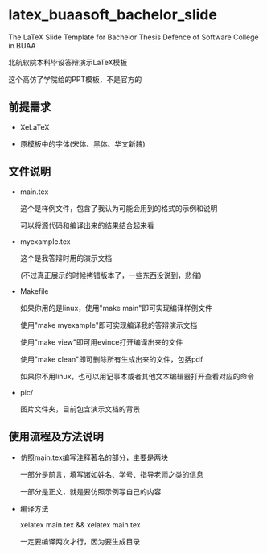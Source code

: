 # latex_buaasoft_bachelor_slide

The LaTeX Slide Template for Bachelor Thesis Defence of Software College in BUAA

北航软院本科毕设答辩演示LaTeX模板

这个高仿了学院给的PPT模板，不是官方的

## 前提需求

- XeLaTeX

- 原模板中的字体(宋体、黑体、华文新魏)

## 文件说明

- main.tex

  这个是样例文件，包含了我认为可能会用到的格式的示例和说明

  可以将源代码和编译出来的结果结合起来看

- myexample.tex

  这个是我答辩时用的演示文档

  (不过真正展示的时候拷错版本了，一些东西没说到，悲催)

- Makefile

  如果你用的是linux，使用"make main"即可实现编译样例文件

  使用"make myexample"即可实现编译我的答辩演示文档

  使用"make view"即可用evince打开编译出来的文件

  使用"make clean"即可删除所有生成出来的文件，包括pdf

  如果你不用linux，也可以用记事本或者其他文本编辑器打开查看对应的命令

- pic/

  图片文件夹，目前包含演示文档的背景

## 使用流程及方法说明

- 仿照main.tex编写注释著名的部分，主要是两块

  一部分是前言，填写诸如姓名、学号、指导老师之类的信息

  一部分是正文，就是要仿照示例写自己的内容

- 编译方法

  xelatex main.tex && xelatex main.tex

  一定要编译两次才行，因为要生成目录
